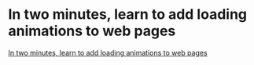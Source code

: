 # In two minutes, learn to add loading animations to web pages
[In two minutes, learn to add loading animations to web pages](https://aiwithcloud.com/2022/09/15/in_two_minutes_learn_to_add_loading_animations_to_web_pages/)